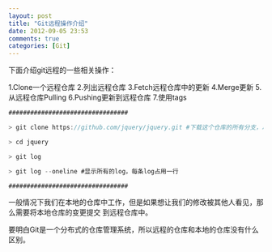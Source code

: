 ```yaml
---
layout: post
title: "Git远程操作介绍"
date: 2012-09-05 23:53
comments: true
categories: [Git]
---
```


下面介绍git远程的一些相关操作：

1.Clone一个远程仓库
2.列出远程仓库
3.Fetch远程仓库中的更新
4.Merge更新
5.从远程仓库Pulling
6.Pushing更新到远程仓库
7.使用tags

<!--More-->
```javascript
#################################

> git clone https://github.com/jquery/jquery.git #下载这个仓库的所有分支，以及提交的历史

> cd jquery

> git log

> git log --oneline #显示所有的log，每条log占用一行

#################################
```

一般情况下我们在本地的仓库中工作，但是如果想让我们的修改被其他人看见，那么需要将本地仓库的变更提交
到远程仓库中。

要明白Git是一个分布式的仓库管理系统，所以远程的仓库和本地的仓库没有什么区别。



